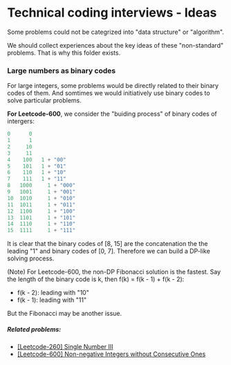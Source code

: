 # Technical coding interviews - Ideas

Some problems could not be categrized into "data structure" or "algorithm".

We should collect experiences about the key ideas of these "non-standard" problems. That is why this folder exists.

### Large numbers as binary codes

For large integers, some problems would be directly related to their binary codes of them. And somtimes we would initiatively use binary codes to solve particular problems.

**For Leetcode-600**, we consider the "buiding process" of binary codes of intergers:
```python
0      0
1      1
2     10
3     11
4    100   1 + "00"
5    101   1 + "01"
6    110   1 + "10"
7    111   1 + "11"
8   1000     1 + "000"   
9   1001     1 + "001"
10  1010     1 + "010"
11  1011     1 + "011"
12  1100     1 + "100"
13  1101     1 + "101"
14  1110     1 + "110"
15  1111     1 + "111"
```
It is clear that the binary codes of [8, 15] are the concatenation the the leading "1" and binary codes of [0, 7]. Therefore we can build a DP-like solving process.

(Note) For Leetcode-600, the non-DP Fibonacci solution is the fastest. Say the length of the binary code is k, then f(k) = f(k - 1) + f(k - 2):
- f(k - 2): leading with "10"
- f(k - 1): leading with "11"

But the Fibonacci may be another issue.



##### Related problems:
- [[Leetcode-260] Single Number III](https://leetcode.com/problems/single-number-iii/description/)
- [[Leetcode-600] Non-negative Integers without Consecutive Ones](https://leetcode.com/problems/non-negative-integers-without-consecutive-ones/description/)
